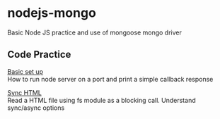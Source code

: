 # nodejs-mongo

Basic Node JS practice and use of mongoose mongo driver

## Code Practice

[Basic set up](node_basics/basic_index.js)
<br/>
How to run node server on a port and print a simple callback response

[Sync HTML](node_basics/read_sync.js)
<br/>
Read a HTML file using fs module as a blocking call. Understand sync/async options

